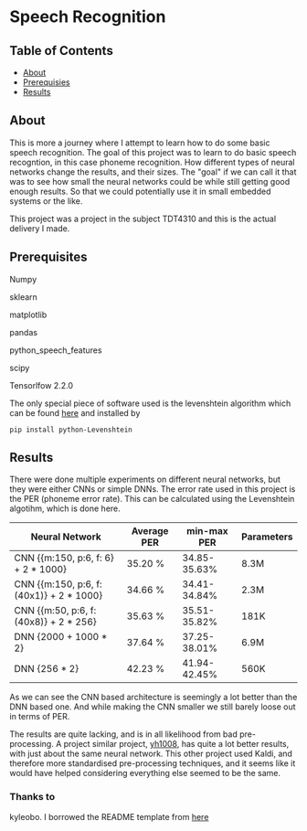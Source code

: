 # Speech Recognition

## Table of Contents
+ [About](#about)
+ [Prerequisies](#prerequisites)
+ [Results](#results)

## About <a name = "about"></a>
This is more a journey where I attempt to learn how to do some basic speech recognition. The goal of this project was to learn to do basic speech recogntion, in this case phoneme recognition. How different types of neural networks change the results, and their sizes. The "goal" if we can call it that was to see how small the neural networks could be while still getting good enough results. So that we could potentially use it in small embedded systems or the like.

This project was a project in the subject TDT4310 and this is the actual delivery I made.

## Prerequisites <a name = "prerequisites"></a>
Numpy

sklearn

matplotlib

pandas

python_speech_features

scipy

Tensorlfow 2.2.0

The only special piece of software used is the levenshtein algorithm which can be found [here](https://github.com/ztane/python-Levenshtein/) and installed by 
```
pip install python-Levenshtein
```

## Results <a name = "results"></a>
There were done multiple experiments on different neural networks, but they were either CNNs or simple DNNs.
The error rate used in this project is the PER (phoneme error rate). This can be calculated using the Levenshtein algotihm, which is done here.


| Neural Network                           | Average PER | min-max PER   | Parameters |
|------------------------------------------|-------------|---------------|------------|
| CNN {{m:150, p:6, f: 6} + 2 * 1000}      | 35.20 %     | 34.85-35.63%  | 8.3M       |
| CNN {{m:150, p:6, f: (40x1)} + 2 * 1000} | 34.66 %      | 34.41-34.84%  | 2.3M       |
| CNN {{m:50, p:6, f: (40x8)} + 2 * 256}   | 35.63 %      | 35.51-35.82%  | 181K       |
| DNN {2000 + 1000 * 2}               | 37.64 %     | 37.25-38.01%  | 6.9M       |
| DNN {256 * 2}                       | 42.23 %     | 41.94-42.45%  | 560K       |

As we can see the CNN based architecture is seemingly a lot better than the DNN based one. And while making the CNN smaller we still barely loose out in terms of PER.





The results are quite lacking, and is in all likelihood from bad pre-processing. A project similar project, [yh1008](https://yh1008.github.io/DNN-HMM/slides#/19), has quite a lot better results, with just about the same neural network. This other project used Kaldi, and therefore more standardised pre-processing techniques, and it seems like it would have helped considering everything else seemed to be the same.


### Thanks to
kyleobo. I borrowed the README template from [here](https://github.com/kylelobo/The-Documentation-Compendium/blob/master/en/README_TEMPLATES/Minimal.md)
